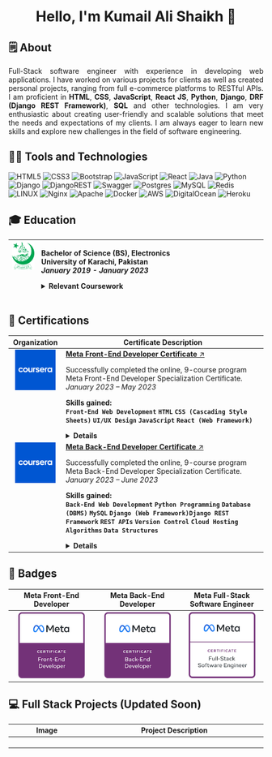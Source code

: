 <!-- <img src="assets/svg/hello.svg" style="width: 100%;" alt="Click to see the source"> -->
<h1 align="center">Hello, I'm Kumail Ali Shaikh 👋</h1>

<h2><strong>🗒️ About</strong></h2>

<p align="justify">
  Full-Stack software engineer with experience in developing web applications. I
  have worked on various projects for clients as well as created personal
  projects, ranging from full e-commerce platforms to RESTful APIs. I am
  proficient in <strong>HTML</strong>, <strong>CSS</strong>,
  <strong>JavaScript</strong>, <strong>React JS</strong>,
  <strong>Python</strong>, <strong>Django</strong>,
  <strong>DRF (Django REST Framework)</strong>, <strong>SQL</strong> and other
  technologies. I am very enthusiastic about creating user-friendly and scalable
  solutions that meet the needs and expectations of my clients. I am always
  eager to learn new skills and explore new challenges in the field of software
  engineering.
</p>

<h2><strong>🧑‍💻 Tools and Technologies</strong></h2>

![HTML5](https://img.shields.io/badge/html5-%23E34F26.svg?style=for-the-badge&logo=html5&logoColor=white)
![CSS3](https://img.shields.io/badge/css3-%231572B6.svg?style=for-the-badge&logo=css3&logoColor=white)
![Bootstrap](https://img.shields.io/badge/Bootstrap-563D7C?style=for-the-badge&logo=bootstrap&logoColor=white)
![JavaScript](https://img.shields.io/badge/javascript-%23323330.svg?style=for-the-badge&logo=javascript&logoColor=%23F7DF1E)
![React](https://img.shields.io/badge/react-%2320232a.svg?style=for-the-badge&logo=react&logoColor=%2361DAFB)
![Java](https://img.shields.io/badge/java-%23ED8B00.svg?style=for-the-badge&logo=openjdk&logoColor=white)
![Python](https://img.shields.io/badge/python-3670A0?style=for-the-badge&logo=python&logoColor=ffdd54)
![Django](https://img.shields.io/badge/django-%23092E20.svg?style=for-the-badge&logo=django&logoColor=white)
![DjangoREST](https://img.shields.io/badge/DJANGO-REST-ff1709?style=for-the-badge&logo=django&logoColor=white&color=ff1709&labelColor=gray)
![Swagger](https://img.shields.io/badge/-Swagger-%23Clojure?style=for-the-badge&logo=swagger&logoColor=white)
![Postgres](https://img.shields.io/badge/postgres-%23316192.svg?style=for-the-badge&logo=postgresql&logoColor=white)
![MySQL](https://img.shields.io/badge/mysql-%2300f.svg?style=for-the-badge&logo=mysql&logoColor=white)
![Redis](https://img.shields.io/badge/redis-%23DD0031.svg?&style=for-the-badge&logo=redis&logoColor=white)
![LINUX](https://img.shields.io/badge/Linux-FCC624?style=for-the-badge&logo=linux&logoColor=black)
![Nginx](https://img.shields.io/badge/nginx-%23009639.svg?style=for-the-badge&logo=nginx&logoColor=white)
![Apache](https://img.shields.io/badge/apache-%23D42029.svg?style=for-the-badge&logo=apache&logoColor=white)
![Docker](https://img.shields.io/badge/docker-%230db7ed.svg?style=for-the-badge&logo=docker&logoColor=white)
![AWS](https://img.shields.io/badge/AWS-%23FF9900.svg?style=for-the-badge&logo=amazon-aws&logoColor=white)
![DigitalOcean](https://img.shields.io/badge/DigitalOcean-%230167ff.svg?style=for-the-badge&logo=digitalOcean&logoColor=white)
![Heroku](https://img.shields.io/badge/Heroku-430098?style=for-the-badge&logo=heroku&logoColor=white)

<h2><strong>🎓 Education</strong></h2>

<table>
  <thead>
    <tr>
      <th align="center" valign="top" width="100px">
        <img
          src="assets/images/University-of-Karachi-Logo-300px.png"
          width="80px"
        />
      </th>
      <th align="left" width="880px">
        <p>
          <strong>Bachelor of Science (BS), Electronics</strong><br />
          <strong>University of Karachi, Pakistan</strong><br />
          <em>January 2019 - January 2023</em>
          <details>
            <summary><strong>Relevant Coursework</strong></summary>
            <ol>
              <li>Introduction to Computer and Programming Languages</li>
              <li>Data Structures and Algorithms</li>
              <li>Computational Methods</li>
              <li>Signals and Systems</li>
              <li>Digital Logic and Design (Digital Electronics)</li>
              <li>Microprocessors</li>
              <li>Microprocessor and Microcontroller Interfacing</li>
              <li>Data Communication and Networks</li>
              <li>Digital Signal Processing</li>
            </ol>
          </details>
        </p>
      </th>
    </tr>
  </thead>
</table>

<h2><strong>📜 Certifications</strong></h2>
<table>
  <thead>
    <tr>
      <th width="100px">Organization</th>
      <th width="880px">Certificate Description</th>
    </tr>
  </thead>

  <tbody>
    <tr>
      <td align="center" valign="top">
        <a href="https://www.coursera.com"
          ><img
            src="assets/images/Coursera-Logo-600x600.png"
            alt="Coursera Logo"
            width="80px"
        /></a>
      </td>
      <td>
        <a
          href="https://www.coursera.org/account/accomplishments/professional-cert/V88HPGTYPM7P"
          ><strong>Meta Front-End Developer Certificate</strong> ↗️</a
        >
        <p>
          Successfully completed the online, 9-course program Meta Front-End
          Developer Specialization Certificate.<br /><em
            >January 2023 &ndash; May 2023</em
          >
        </p>
        <p>
          <strong>Skills gained:</strong><br />
          <code><strong>Front-End Web Development</strong></code>
          <code><strong>HTML</strong></code>
          <code><strong>CSS (Cascading Style Sheets)</strong></code>
          <code><strong>UI/UX Design</strong></code>
          <code><strong>JavaScript</strong></code>
          <code><strong>React (Web Framework)</strong></code>
        </p>
        <details>
          <summary><strong>Details</strong></summary>
          <p><strong>Course Certificates Completed:</strong></p>
          <ol>
            <li>Introduction to Front-End Development</li>
            <li>Programming with JavaScript</li>
            <li>Version Control</li>
            <li>HTML and CSS in depth</li>
            <li>React Basics</li>
            <li>Advanced React</li>
            <li>Principles of UX/UI Design</li>
            <li>Front-End Developer Capstone</li>
            <li>Coding Interview Preparation</li>
          </ol>
          <p><strong>Certificate:</strong></p>
          <p align="center">
            <img
              src="assets/images/Coursera-Meta-Front-End-Developer.png"
              width="400px"
            />
          </p>
        </details>
      </td>
    </tr>
    <tr>
      <td align="center" valign="top">
        <a href="https://www.coursera.com"
          ><img
            src="assets/images/Coursera-Logo-600x600.png"
            alt="Coursera Logo"
            width="80px"
        /></a>
      </td>
      <td>
        <a
          href="https://www.coursera.org/account/accomplishments/professional-cert/CMRPL76GR7VM"
          ><strong>Meta Back-End Developer Certificate</strong> ↗️</a
        >
        <p>
          Successfully completed the online, 9-course program Meta Back-End
          Developer Specialization Certificate.<br /><em
            >January 2023 &ndash; June 2023</em
          >
        </p>
        <p>
          <strong>Skills gained:</strong><br />
          <code><strong>Back-End Web Development</strong></code>
          <code><strong>Python Programming</strong></code>
          <code><strong>Database (DBMS)</strong></code>
          <code><strong>MySQL</strong></code>
          <code><strong>Django (Web Framework)</strong></code
          ><code><strong>Django REST Framework</strong></code>
          <code><strong>REST APIs</strong></code>
          <code><strong>Version Control</strong></code>
          <code><strong>Cloud Hosting</strong></code>
          <code><strong>Algorithms</strong></code>
          <code><strong>Data Structures</strong></code>
        </p>
        <details>
          <summary><strong>Details</strong></summary>
          <p><strong>Course Certificates Completed:</strong></p>
          <ol>
            <li>Introduction to Back-End Development</li>
            <li>Programming in Python</li>
            <li>Version Control</li>
            <li>Introduction to Databases for Back-End Development</li>
            <li>Django Web Framework</li>
            <li>APIs</li>
            <li>The Full Stack</li>
            <li>Back-End Developer Capstone</li>
            <li>Coding Interview Preparation</li>
          </ol>
          <p><strong>Certificate:</strong></p>
          <p align="center">
            <img
              src="assets/images/Coursera-Meta-Back-End-Developer.png"
              width="400px"
            />
          </p>
        </details>
      </td>
    </tr>
  </tbody>
</table>

<h2><strong>🏅 Badges</strong></h2>

<table>
  <thead>
    <tr>
      <th width="326px">Meta Front-End Developer</th>
      <th width="326px">Meta Back-End Developer</th>
      <th width="326px">Meta Full-Stack Software Engineer</th>
    </tr>
  </thead>
  <tbody>
    <tr>
      <td align="center">
        <a
          href="https://www.credly.com/badges/47e797e0-1c7b-49a7-9139-28195238e6b4/public_url"
          ><img
            src="assets/images/meta-front-end-developer-certificate.png"
            alt="Meta Front-End Developer"
            width="132px"
          />
        </a>
      </td>
      <td align="center">
        <a
          href="https://www.credly.com/badges/1f49414b-6515-4fc0-bbd2-b5d02df1f883/public_url"
          ><img
            src="assets/images/meta-back-end-developer-certificate.png"
            alt="Meta Back-End Developer"
            width="132px"
          />
        </a>
      </td>
      <td align="center">
        <a
          href="https://www.credly.com/badges/fe8da2c2-6634-473f-b4cc-bd81293f7384/public_url"
          ><img
            src="assets/images/meta-full-stack-engineer-certificate.png"
            alt="Meta Full-Stack Software Engineer"
            width="132px"
          />
        </a>
      </td>
    </tr>
  </tbody>
</table>

<h2>💻 Full Stack Projects (Updated Soon)</h2>

<table>
  <thead>
    <tr>
      <th width="300px">Image</th>
      <th width="780px">Project Description</th>
    </tr>
  </thead>
  <tbody>
    <!-- Project 01 -->
    <tr>
      <td></td>
      <td></td>
    </tr>
    <!-- Project 02 -->
    <tr>
      <td></td>
      <td></td>
    </tr>
    <!-- Project 03 -->
    <tr>
      <td></td>
      <td></td>
    </tr>
    <!-- Project 04 -->
    <tr>
      <td></td>
      <td></td>
    </tr>
  <tbody>
</table>
